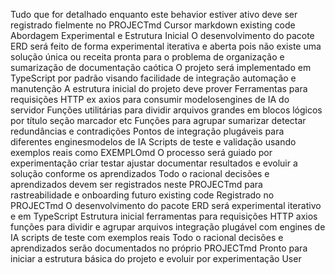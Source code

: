 Tudo que for detalhado enquanto este behavior estiver ativo deve ser registrado fielmente no PROJECTmd
Cursor
markdown
  existing code 
 Abordagem Experimental e Estrutura Inicial
 O desenvolvimento do pacote ERD será feito de forma experimental iterativa e aberta pois não existe uma solução única ou receita pronta para o problema de organização e sumarização de documentação caótica
 O projeto será implementado em TypeScript por padrão visando facilidade de integração automação e manutenção
 A estrutura inicial do projeto deve prover
 Ferramentas para requisições HTTP ex axios para consumir modelosengines de IA do servidor
 Funções utilitárias para dividir arquivos grandes em blocos lógicos por título seção marcador etc
 Funções para agrupar sumarizar detectar redundâncias e contradições
 Pontos de integração plugáveis para diferentes enginesmodelos de IA
 Scripts de teste e validação usando exemplos reais como EXEMPLOmd
 O processo será guiado por experimentação criar testar ajustar documentar resultados e evoluir a solução conforme os aprendizados
 Todo o racional decisões e aprendizados devem ser registrados neste PROJECTmd para rastreabilidade e onboarding futuro
  existing code 
 Registrado no PROJECTmd
 O desenvolvimento do pacote ERD será experimental iterativo e em TypeScript
 Estrutura inicial ferramentas para requisições HTTP axios funções para dividir e agrupar arquivos integração plugável com engines de IA scripts de teste com exemplos reais
 Todo o racional decisões e aprendizados serão documentados no próprio PROJECTmd
Pronto para iniciar a estrutura básica do projeto e evoluir por experimentação
User